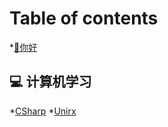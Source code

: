 # Table of contents

*[👋你好](README.md)

## 💻 计算机学习<a href="#cs" id="cs"></a>

*[CSharp](cs/csharp.md)
*[Unirx](cs/unirx.md)



